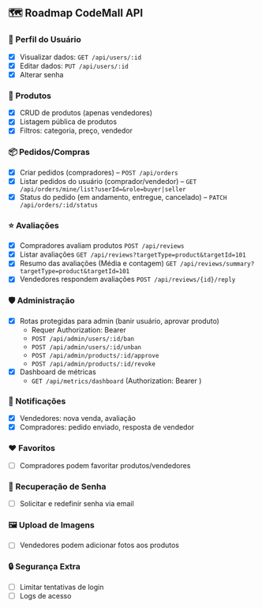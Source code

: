 ## 🗺️ Roadmap CodeMall API

### 👤 Perfil do Usuário
- [x] Visualizar dados: `GET /api/users/:id`
- [x] Editar dados: `PUT /api/users/:id`
- [x] Alterar senha

### 🛒 Produtos
- [x] CRUD de produtos (apenas vendedores)
- [x] Listagem pública de produtos
- [x] Filtros: categoria, preço, vendedor

### 📦 Pedidos/Compras
- [x] Criar pedidos (compradores) – `POST /api/orders`
- [x] Listar pedidos do usuário (comprador/vendedor) – `GET /api/orders/mine/list?userId=&role=buyer|seller`
- [x] Status do pedido (em andamento, entregue, cancelado) – `PATCH /api/orders/:id/status`

### ⭐ Avaliações
- [x] Compradores avaliam produtos `POST /api/reviews`
- [x] Listar avaliações `GET /api/reviews?targetType=product&targetId=101`
- [x] Resumo das avaliações (Média e contagem) `GET /api/reviews/summary?targetType=product&targetId=101`
- [x] Vendedores respondem avaliações `POST /api/reviews/{id}/reply`

### 🛡️ Administração
- [x] Rotas protegidas para admin (banir usuário, aprovar produto)
  - Requer Authorization: Bearer <token admin>
  - `POST /api/admin/users/:id/ban`
  - `POST /api/admin/users/:id/unban`
  - `POST /api/admin/products/:id/approve`
  - `POST /api/admin/products/:id/revoke`
- [x] Dashboard de métricas
  - `GET /api/metrics/dashboard` (Authorization: Bearer <token admin>)

### 🔔 Notificações
- [x] Vendedores: nova venda, avaliação
- [x] Compradores: pedido enviado, resposta de vendedor

### ❤️ Favoritos
- [ ] Compradores podem favoritar produtos/vendedores

### 🔑 Recuperação de Senha
- [ ] Solicitar e redefinir senha via email

### 🖼️ Upload de Imagens
- [ ] Vendedores podem adicionar fotos aos produtos

### 🔒 Segurança Extra
- [ ] Limitar tentativas de login
- [ ] Logs de acesso
